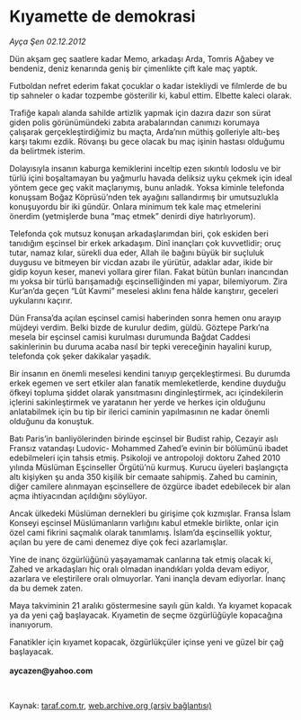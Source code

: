 # Kıyamette de demokrasi

*Ayça Şen 02.12.2012*

<div class="yazi"><p>Dün akşam geç saatlere kadar Memo, arkadaşı Arda, Tomris Ağabey ve bendeniz, deniz kenarında geniş bir çimenlikte çift kale maç yaptık.</p>
<p>Futboldan nefret ederim fakat çocuklar o kadar istekliydi ve filmlerde de bu tip sahneler o kadar tozpembe gösterilir ki, kabul ettim. Elbette kaleci olarak. </p>
<p>Trafiğe kapalı alanda sahilde artizlik yapmak için dazıra dazır son sürat giden polis görünümündeki zabıta arabalarından canımızı korumaya çalışarak gerçekleştirdiğimiz bu maçta, Arda’nın müthiş golleriyle altı-beş karşı takımı ezdik. Rövanşı bu gece olacak bu maç işinin hastası olduğumu da belirtmek isterim.</p>
<p>Dolayısıyla insanın kaburga kemiklerini inceltip ezen sıkıntılı lodoslu ve bir türlü içini boşaltamayan bu yağmurlu havada deliksiz uyku çekmek için ideal yöntem gece geç vakit maçlarıymış, bunu anladık. Yoksa kiminle telefonda konuşsam Boğaz Köprüsü’nden tek ayağını sallandırmış bir umutsuzlukla konuşuyordu bir iki gündür. Onlara minimum tek kale maç etmelerini önerdim (yetmişlerde buna “maç etmek” denirdi diye hatırlıyorum).</p>
<p>Telefonda çok mutsuz konuşan arkadaşlarımdan biri, çok eskiden beri tanıdığım eşcinsel bir erkek arkadaşım. Dinî inançları çok kuvvetlidir; oruç tutar, namaz kılar, sürekli dua eder, Allah ile bağını büyük bir suçluluk duygusu ve bitmeyen bir vicdan azabı ile yürütür, adaklar adar, ikide bir gidip koyun keser, manevi yollara girer filan. Fakat bütün bunları inancından mı yoksa bir türlü barışamadığı eşcinselliğinden mi yapar, bilemiyorum. Zira Kur’an’da geçen “Lût Kavmi” meselesi aklını fena hâlde karıştırır, geceleri uykularını kaçırır.</p>
<p>Dün Fransa’da açılan eşcinsel camisi haberinden sonra hemen onu arayıp müjdeyi verdim. Belki bizde de kurulur dedim, güldü. Göztepe Parkı’na mesela bir eşcinsel camisi kurulması durumunda Bağdat Caddesi sakinlerinin bu duruma acaba nasıl bir tepki vereceğinin hayalini kurup, telefonda çok şeker dakikalar yaşadık.</p>
<p>Bir insanın en önemli meselesi kendini tanıyıp gerçekleştirmesi. Bu durumda erkek egemen ve sert etkiler alan fanatik memleketlerde, kendine duyduğu öfkeyi topluma şiddet olarak yansıtmasını dinginleştirmek, acı içindekilerin içlerini sakinleştirmek ve yaratanın her yerde ve herkes için olduğunu anlatabilmek için bu tip bir ilerici caminin yapılmasının ne kadar önemli olduğunu da konuştuk. </p>
<p>Batı Paris’in banliyölerinden birinde eşcinsel bir Budist rahip, Cezayir aslı Fransız vatandaşı Ludovic- Mohammed Zahed’e evinin bir bölümünü ibadet edebilmeleri için tahsis etmiş. Psikoloji ve antropoloji doktoru Zahed 2010 yılında Müslüman Eşcinseller Örgütü’nü kurmuş. Kurucu üyeleri başlangıçta altı kişiyken şu anda 350 kişilik bir cemaate sahipmiş. Zahed bu caminin, diğer camilere alınmayan eşcinsellere de özgürce ibadet edebilecek bir alan açma ihtiyacından açıldığını söylüyor.</p>
<p>Ancak ülkedeki Müslüman dernekleri bu girişime çok kızmışlar. Fransa İslam Konseyi eşcinsel Müslümanların varlığını kabul etmekle birlikte, onlar için özel cami fikrini saçmalık olarak tanımlamış. İslam’da eşcinsellik yoktur, açılan bu yere de cami denemez diye çok feci azarlamışlar.</p>
<p>Yine de inanç özgürlüğünü yaşayamamak canlarına tak etmiş olacak ki, Zahed ve arkadaşları hiç oralı olmadan inandıkları yolda devam ediyor, azarlara ve eleştirilere oralı olmuyorlar. Yani inançla devam ediyorlar. İnanç da bu demek zaten.</p>
<p>Maya takviminin 21 aralıkı göstermesine sayılı gün kaldı. Ya kıyamet kopacak ya da yeni çağ başlayacak. Kıyametin de seçme özgürlüğüyle kopacağına inanıyorum. </p>
<p>Fanatikler için kıyamet kopacak, özgürlükçüler içinse yeni ve güzel bir çağ başlayacak.<br/><br/><b>aycazen@yahoo.com</b></p>
<p> </p>
</div>

Kaynak: [taraf.com.tr](http://www.taraf.com.tr/ayca-sen/makale-kiyamette-de-demokrasi.htm), [web.archive.org (arşiv bağlantısı)](http://web.archive.org/web/20131107132417/http://www.taraf.com.tr/ayca-sen/makale-kiyamette-de-demokrasi.htm)
